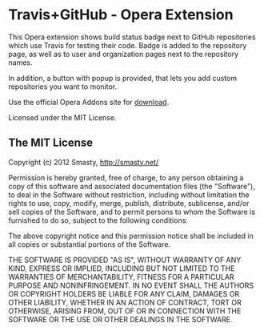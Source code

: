 # Travis+GitHub - Opera Extension

This Opera extension shows build status badge next to GitHub repositories which use Travis for testing their code.
Badge is added to the repository page, as well as to user and organization pages next to the repository names.

In addition, a button with popup is provided, that lets you add custom repositories you want to monitor.

Use the official Opera Addons site for [download](https://addons.opera.com/en/extensions/details/travisgithub).

Licensed under the MIT License.

## The MIT License

Copyright (c) 2012 Smasty, http://smasty.net/

Permission is hereby granted, free of charge, to any person obtaining
a copy of this software and associated documentation files (the
"Software"), to deal in the Software without restriction, including
without limitation the rights to use, copy, modify, merge, publish,
distribute, sublicense, and/or sell copies of the Software, and to
permit persons to whom the Software is furnished to do so, subject to
the following conditions:

The above copyright notice and this permission notice shall be
included in all copies or substantial portions of the Software.

THE SOFTWARE IS PROVIDED "AS IS", WITHOUT WARRANTY OF ANY KIND,
EXPRESS OR IMPLIED, INCLUDING BUT NOT LIMITED TO THE WARRANTIES OF
MERCHANTABILITY, FITNESS FOR A PARTICULAR PURPOSE AND
NONINFRINGEMENT. IN NO EVENT SHALL THE AUTHORS OR COPYRIGHT HOLDERS BE
LIABLE FOR ANY CLAIM, DAMAGES OR OTHER LIABILITY, WHETHER IN AN ACTION
OF CONTRACT, TORT OR OTHERWISE, ARISING FROM, OUT OF OR IN CONNECTION
WITH THE SOFTWARE OR THE USE OR OTHER DEALINGS IN THE SOFTWARE.
